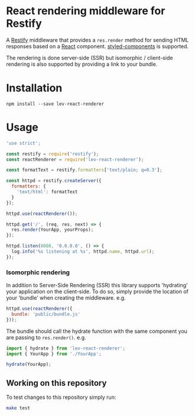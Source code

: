 React rendering middleware for Restify
======================================

A [Restify] middleware that provides a `res.render` method for sending HTML
responses based on a [React] component. [styled-components] is supported.

The rendering is done server-side (SSR) but isomorphic / client-side rendering is
also supported by providing a link to your bundle.


Installation
============

```shell
npm install --save lev-react-renderer
```


Usage
=====

```js
'use strict';

const restify = require('restify');
const reactRenderer = require('lev-react-renderer');

const formatText = restify.formatters['text/plain; q=0.3'];

const httpd = restify.createServer({
  formatters: {
    'text/html': formatText
  }
});

httpd.use(reactRenderer());

httpd.get('/', (req, res, next) => {
  res.render(YourApp, yourProps);
});

httpd.listen(8080, '0.0.0.0', () => {
  log.info('%s listening at %s', httpd.name, httpd.url);
});
```


### Isomorphic rendering

In addition to Server-Side Rendering (SSR) this library supports 'hydrating'
your application on the client-side. To do so, simply provide the location of
your 'bundle' when creating the middleware. e.g.

```js
httpd.use(reactRenderer({
  bundle: 'public/bundle.js'
}));
```

The bundle should call the hydrate function with the same component you are
passing to `res.render()`. e.g.

```js
import { hydrate } from 'lev-react-renderer';
import { YourApp } from './YourApp';

hydrate(YourApp);
```


Working on this repository
--------------------------

To test changes to this repository simply run:
```bash
make test
```

[React]: https://reactjs.org/
[Restify]: http://restify.com/
[styled-components]: https://www.styled-components.com/
